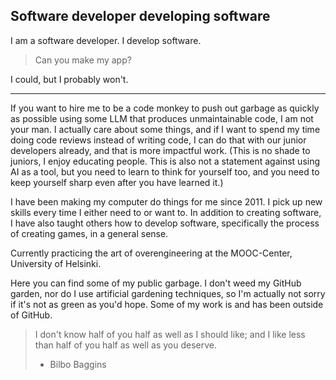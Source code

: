 ## Software developer developing software
I am a software developer. I develop software.

> Can you make my app?

I could, but I probably won't.

---

If you want to hire me to be a code monkey to push out garbage as quickly as possible using some LLM that produces unmaintainable code, I am not your man. I actually care about some things, and if I want to spend my time doing code reviews instead of writing code, I can do that with our junior developers already, and that is more impactful work.
(This is no shade to juniors, I enjoy educating people. This is also not a statement against using AI as a tool, but you need to learn to think for yourself too, and you need to keep yourself sharp even after you have learned it.)

I have been making my computer do things for me since 2011. I pick up new skills every time I either need to or want to.
In addition to creating software, I have also taught others how to develop software, specifically the process of creating games, in a general sense. 

Currently practicing the art of overengineering at the MOOC-Center, University of Helsinki.

Here you can find some of my public garbage. I don't weed my GitHub garden, nor do I use artificial gardening techniques, so I'm actually not sorry if it's not as green as you'd hope.
Some of my work is and has been outside of GitHub.

> I don't know half of you half as well as I should like; and I like less than half of you half as well as you deserve.
>  - Bilbo Baggins


